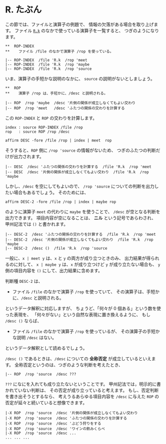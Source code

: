 # R. たぶん


この節では、ファイルと演算子の例題で、
情報の欠落がある場合を取り上げます。
ファイル [`R.k`][R.k] のなかで使っている演算子を一覧すると、
つぎのようになります。

``` text
**  ROP-INDEX
**    ファイル /file のなかで演算子 /rop を使っている。

|-- ROP-INDEX  /file 'R.k  /rop 'meet
|-- ROP-INDEX  /file 'R.k  /rop 'maybe
|-- ROP-INDEX  /file 'R.k  /rop 'source
```

いま、演算子の手短かな説明のなかに、
`source` の説明がないとしましょう。

``` text
**  ROP
**    演算子 /rop は、手短かに、/desc と説明される。

|-- ROP  /rop 'maybe  /desc '片側の関係が成立しなくてもよい交わり
|-- ROP  /rop 'meet   /desc 'ふたつの関係の交わりを計算する
```

この `ROP-INDEX` と `ROP` の交わりを計算します。

``` text
index : source ROP-INDEX /file /rop
rop   : source ROP /rop /desc

affirm DESC -fore /file /rop | index | meet  rop
```

そうすると、`ROP` 側に `/rop 'source` の情報がないため、
つぎのふたつの判断だけが出力されます。

``` text
|-- DESC  /desc 'ふたつの関係の交わりを計算する  /file 'R.k  /rop 'meet
|-- DESC  /desc '片側の関係が成立しなくてもよい交わり  /file 'R.k  /rop 'maybe
```

しかし、`/desc` を空にしてもよいので、
`/rop 'source` についての判断を出力したい場合もあるでしょう。
そのためには、

``` text
affirm DESC-2 -fore /file /rop | index | maybe rop
```

のように演算子 `meet` の代わりに `maybe` を使うことで、
`/desc` が空となる判断を出力できます。
項目内容が空になることは、 **ニル** という記号であらわされ、
甲州記法では `()` と書かれます。

``` text
|-- DESC-2  /desc 'ふたつの関係の交わりを計算する  /file 'R.k  /rop 'meet
|-- DESC-2  /desc '片側の関係が成立しなくてもよい交わり  /file 'R.k  /rop 'maybe
|-- DESC-2  /desc ()  /file 'R.k  /rop 'source
```

一般に、`x | meet y` は、`x` と `y` の両方が成り立つときのみ、
出力結果が得られるのに対して、
`x | maybe y` は、`x` が成り立つけど `y` が成り立たない場合も、
`y` 側の項目内容を `()` にして、出力結果に含めます。

判断種 `DESC-2` は、

 - ファイル `/file` のなかで演算子 `/rop` を使っていて、
   その演算子は、手短かに、`/desc` と説明される。

というデータ解釈に対応しますが、
ちょうど、「何々が 0 個ある」という数を使った表現を、
「何々がない」という自然な表現に置き換えるように、
もし `/desc ()` ならば、

 - ファイル `/file` のなかで演算子 `/rop` を使っているが、
   その演算子の手短かな説明 `/desc` はない。

というデータ解釈として読めるでしょう。

`/desc ()` であるときは、`/desc` についての
**全称否定** が成立しているといえます。
全称否定というのは、つぎのような判断を考えたとき、

``` text
|-- ROP  /rop 'source  /desc ???
```

`???` になにを入れても成り立たないということです。
甲州記法では，明示的に書かれていない判断は、
その否定が成り立っていると考えます。
もし、否定判断を書き出そうとするなら、
考えうるあらゆる項目内容を `/desc` に与えた
`ROP` の否定が延々と続いていると想像できます。

``` text
|-X ROP  /rop 'source  /desc '片側の関係が成立しなくてもよい交わり
|-X ROP  /rop 'source  /desc 'ふたつの関係の交わりを計算する
|-X ROP  /rop 'source  /desc 'ぶどう狩りをする
|-X ROP  /rop 'source  /desc 'ワインの飲みくらべ
|-X ROP  /rop 'source  /desc ...
... ... ...
```


[R.k]:   https://github.com/seinokatsuhiro/abc-of-koshucode/blob/master/draft/japanese/section/R/R.k

